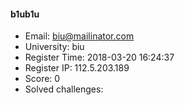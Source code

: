 #### b1ub1u  

* Email: biu@mailinator.com  
* University: biu  
* Register Time: 2018-03-20 16:24:37  
* Register IP: 112.5.203.189  
* Score: 0  
* Solved challenges: 

